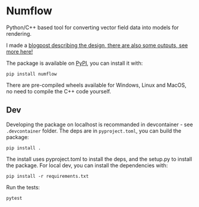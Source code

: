 # Numflow

Python/C++ based tool for converting vector field data into models for rendering.

I made a [blogpost describing the design, there are also some outputs, see more here!](https://vojtatom.github.io/numflow.py)

The package is available on [PyPI](https://pypi.org/project/numflow/), you can install it with:

```
pip install numflow
```

There are pre-compiled wheels available for Windows, Linux and MacOS, no need to compile the C++ code yourself.

## Dev

Developing the package on localhost is recommanded in devcontainer - see `.devcontainer` folder.
The deps are in `pyproject.toml`, you can build the package:

```
pip install .
```

The install uses pyproject.toml to install the deps, and the setup.py to install the package. For local dev, you can install the dependencies with:

```
pip install -r requirements.txt
```

Run the tests:

```
pytest
```
